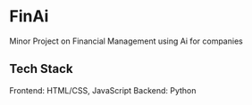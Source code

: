 # FinAi
Minor Project on Financial Management using Ai for companies

## Tech Stack
Frontend: HTML/CSS, JavaScript
Backend: Python
